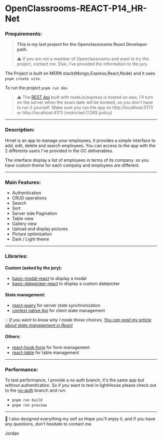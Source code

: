 # OpenClassrooms-REACT-P14_HR-Net

### Prequirements:

> **This is my last project for the Openclassrooms React Developer path.**
>
>⚠ If you are not a member of Openclassrooms and want to try the project, contact me.
> Else, I've provided the information to the jury

The Project is built on MERN stack(Mongo,Express,React,Node) and it uses `pnpm create vite`.

To run the project ```pnpm run dev```

> ⚠ The [REST Api](https://github.com/j0j032/OC-dev-REACT-P14_HRnet-Back) built with nodeJs/express is hosted on aws,
> I'll
> turn
> on the server when the exam date will be booked, so you don't have to run it yourself.
> Make sure you run the app on http://localhost:5173 or http://localhost:4173 (restricted CORS policy)


---

### Description:

Hrnet is an app to manage your employees, it provides a simple interface to add, edit, delete and search
employees.
You can access to the app with the 2 differents users I've provided in the OC deliverables.

The interface display a list of employees in terms of its company. so you have custom theme for each company and
employees are different.

---

### Main Features:

- Authentication
- CRUD operations
- Search
- Sort
- Server side Pagination
- Table view
- Gallery view
- Upload and display pictures
- Picture optimization
- Dark / Light theme

---

### Libraries:

#### Custom (asked by the jury):

- [basic-modal-react](https://github.com/j0j032/basic-modal-react) to display a modal
- [basic-datepicker-react](https://github.com/j0j032/basic-datepicker-react) to display a custom datepicker

#### State management:

- [react-query](https://react-query.tanstack.com/) for server state synchronization
- [context native Api](https://reactjs.org/docs/context.html) for client state management

💡 _If you want to know why I made these choices, [You can read my article about state management in
React](https://hello-j0j0.medium.com/state-management-client-state-server-state-pourquoi-vous-devriez-utiliser-react-query-b731356d5078)_

#### Others:

- [react-hook-form](https://react-hook-form.com/) for form management
- [react-table](https://react-table.tanstack.com/) for table management

---

### Performance:

To test performance, I provide a no auth branch, it's the same app but without authentication. So if you want to test in
lightHouse
please check out to the [no-auth](https://github.com/j0j032/OC-dev-REACT-P14_HRnet-front/tree/no-auth) branch and run:

- ```pnpm run build```
- ```pnpm run preview```

---


👋 I also designed everything my self so Hope you'll enjoy it, and if you have any questions, don't hesitate to contact
me.

Jordan

